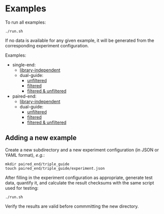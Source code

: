 # Examples

To run all examples:

```shell
./run.sh
```

If no data is available for any given example, it will be generated from the corresponding experiment configuration.

Examples:

- single-end:
  - [library-independent](single_end/library_independent/experiment.json)
  - dual-guide:
    - [unfiltered](single_end/dual_guide/unfiltered/experiment.json)
    - [filtered](single_end/dual_guide/filtered/experiment.json)
    - [filtered & unfiltered](single_end/dual_guide/filtered_and_unfiltered/experiment.json)
- paired-end:
  - [library-independent](paired_end/library_independent/experiment.json)
  - dual-guide:
    - [unfiltered](paired_end/dual_guide/unfiltered/experiment.json)
    - [filtered](paired_end/dual_guide/filtered/experiment.json)
    - [filtered & unfiltered](paired_end/dual_guide/filtered_and_unfiltered/experiment.json)

## Adding a new example

Create a new subdirectory and a new experiment configuration (in JSON or YAML format), *e.g.*:

```shell
mkdir paired_end/triple_guide
touch paired_end/triple_guide/experiment.json
```

After filling in the experiment configuration as appropriate, generate test data, quantify it, and calculate the result checksums with the same script used for testing:

```shell
./run.sh
```

Verify the results are valid before commmitting the new directory.

